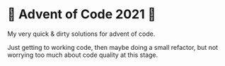 # 🎄 Advent of Code 2021 🎄

My very quick & dirty solutions for advent of code.

Just getting to working code, then maybe doing a small refactor, but not worrying too much about code quality at this stage.
